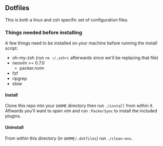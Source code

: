 ## Dotfiles

This is both a linux and zsh specific set of configuration files.

### Things needed before installing
A few things need to be installed on your machine before running the install script:

* oh-my-zsh (run `rm ~/.zshrc` afterwards since we'll be replacing that file)
* neovim >= 0.7.0
    * packer.nvim
* fzf
* ripgrep
* stow

#### Install
Clone this repo into your `$HOME` directory then run `./install` from within it.
Aftwards you'll want to open vim and run `:PackerSync` to install the included plugins.

#### Uninstall
From within this directory (in `$HOME/.dotfiles`) run `./clean-env`.
